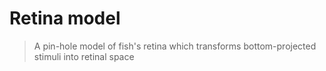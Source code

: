 # Retina model
> A pin-hole model of fish's retina which transforms bottom-projected stimuli into retinal space

